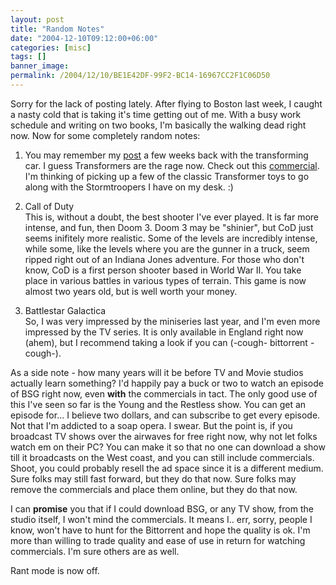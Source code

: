 ```yaml
---
layout: post
title: "Random Notes"
date: "2004-12-10T09:12:00+06:00"
categories: [misc]
tags: []
banner_image: 
permalink: /2004/12/10/BE1E42DF-99F2-BC14-16967CC2F1C06D50
---
```


Sorry for the lack of posting lately. After flying to Boston last week, I caught a nasty cold that is taking it's time getting out of me. With a busy work schedule and writing on two books, I'm basically the walking dead right now. Now for some completely random notes:

1) You may remember my <a href="http://www.camdenfamily.com/morpheus/blog/index.cfm?mode=entry&entry=3D8374D6-02FF-DF7C-6C4045A94DDB12DE">post</a> a few weeks back with the transforming car. I guess Transformers are the rage now. Check out this <a href="http://omind.free.fr/stock/aa_30s.avi">commercial</a>.  I'm thinking of picking up a few of the classic Transformer toys to go along with the Stormtroopers I have on my desk. :)

2) Call of Duty<br>
This is, without a doubt, the best shooter I've ever played. It is far more intense, and fun, then Doom 3. Doom 3 may be "shinier", but CoD just seems inifitely more realistic. Some of the levels are incredibly intense, while some, like the levels where you are the gunner in a truck, seem ripped right out of an Indiana Jones adventure. For those who don't know, CoD is a first person shooter based in World War II. You take place in various battles in various types of terrain. This game is now almost two years old, but is well worth your money.

3) Battlestar Galactica<br>
So, I was very impressed by the miniseries last year, and I'm even more impressed by the TV series. It is only available in England right now (ahem), but I recommend taking a look if you can (-cough- bittorrent -cough-). 

As a side note - how many years will it be before TV and Movie studios actually learn something? I'd happily pay a buck or two to watch an episode of BSG right now, even <b>with</b> the commercials in tact. The only good use of this I've seen so far is the Young and the Restless show. You can get an episode for... I believe two dollars, and can subscribe to get every episode. Not that I'm addicted to a soap opera. I swear. But the point is, if you broadcast TV shows over the airwaves for free right now, why not let folks watch em on their PC? You can make it so that no one can download a show till it broadcasts on the West coast, and you can still include commercials. Shoot, you could probably resell the ad space since it is a different medium. Sure folks may still fast forward, but they do that now. Sure folks may remove the commercials and place them online, but they do that now.

I can <b>promise</b> you that if I could download BSG, or any TV show, from the studio itself, I won't mind the commercials. It means I.. err, sorry, people I know, won't have to hunt for the Bittorrent and hope the quality is ok. I'm more than willing to trade quality and ease of use in return for watching commercials. I'm sure others are as well.

Rant mode is now off.